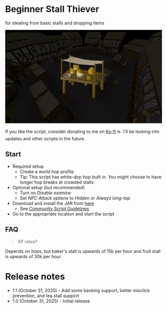 # Beginner Stall Thiever
for stealing from basic stalls and dropping items

![img.png](img.png)

If you like the script, consider donating to me on [Ko-fi](https://ko-fi.com/fruart) ☕. I'll be looking into updates and other scripts in the future.

## Start
- Required setup
    - Create a world hop profile
    - Tip: This script has white-dop hop built in. You might choose to have longer hop breaks at crowded stalls
- Optional setup (but recommended)
    - Turn on _Disable examine_
    - Set _NPC Attack options_ to _Hidden_ or _Always long-tap_
- Download and install the JAR from [here](https://github.com/fru-art/fru-scripts/blob/master/out/artifacts/BeginnerStallThieverScript.jar)
  - See [Community Script Guidelines](https://discord.com/channels/736938454478356570/1364978724105355324)
- Go to the appropriate location and start the script

## FAQ
> XP rates?

Depends on hops, but baker's stall is upwards of 15k per hour and fruit stall is upwards of 30k per hour.

# Release notes
- 1.1 (October 31, 2025) - Add some banking support, better misclick prevention, and tea stall support
- 1.0 (October 31, 2025) - Initial release